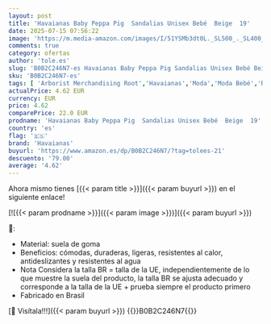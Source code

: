 ```yaml
---
layout: post
title: 'Havaianas Baby Peppa Pig  Sandalias Unisex Bebé  Beige  19'
date: 2025-07-15 07:56:22
image: 'https://m.media-amazon.com/images/I/51YSMb3dt0L._SL500_._SL400_.jpg'
comments: true
category: ofertas
author: 'tole.es'
slug: 'B0B2C246N7-es Havaianas Baby Peppa Pig Sandalias Unisex Bebé Beige 19'
sku: 'B0B2C246N7-es'
tags: [ 'Arborist Merchandising Root','Havaianas','Moda','Moda Bebé','Ropa y zapatos para bebés niña','Sandalias para niñas','Self Service','Special Features Stores','Zapatos para niñas','bebé','c8538d25-3af9-48d3-aeff-5f3ce5572a36_0','c8538d25-3af9-48d3-aeff-5f3ce5572a36_9001','havaianas','🇪🇸', ]
actualPrice: 4.62 EUR
currency: EUR
price: 4.62
comparePrice: 22.0 EUR
prodname: 'Havaianas Baby Peppa Pig  Sandalias Unisex Bebé  Beige  19'
country: 'es'
flag: '🇪🇸'
brand: 'Havaianas'
buyurl: 'https://www.amazon.es/dp/B0B2C246N7/?tag=tolees-21'
descuento: '79.00'
average: '4.62'
---
```


Ahora mismo tienes [{{< param title >}}]({{< param buyurl >}}) en el siguiente enlace!

[![{{< param prodname >}}]({{< param image >}})]({{< param buyurl >}})

🔎:

- Material: suela de goma
- Beneficios: cómodas, duraderas, ligeras, resistentes al calor, antideslizantes y resistentes al agua
- Nota Considera la talla BR = talla de la UE, independientemente de lo que muestre la suela del producto, la talla BR se ajusta adecuado y corresponde a la talla de la UE + prueba siempre el producto primero
- Fabricado en Brasil

[🛒 Visítala!!!]({{< param buyurl >}})
{{<world>}}B0B2C246N7{{</world>}}
